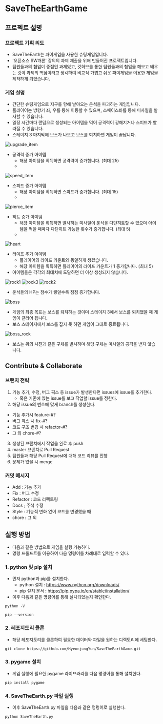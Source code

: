 # SaveTheEarthGame

## 프로젝트 설명

### 프로젝트 기획 의도
- SaveTheEarth는 파이게임을 사용한 슈팅게임입니다.
- '오픈소스 SW개론' 강의의 과제 제출을 위해 만들어진 프로젝트입니다.
- 팀원들과의 협업이 중점인 과제였고, 깃허브를 통한 팀원들과의 협업을 해보고 배우는 것이 과제의 핵심이라고 생각하여 비교적 가볍고 쉬운 파이게임을 이용한 게임을 제작하게 되었습니다.

### 게임 설명
- 간단한 슈팅게임으로 지구를 향해 날아오는 운석을 파괴하는 게임입니다.
- 플레이어는 방향키 좌, 우를 통해 이동할 수 있으며, 스페이스바를 통해 미사일을 발사할 수 있습니다.
- 일정 시간마다 랜덤으로 생성되는 아이템을 먹어 공격력이 강해지거나 스피드가 빨라질 수 있습니다.
- 스테이지 3 마지막에 보스가 나오고 보스를 퇴치하면 게임이 끝납니다.

![upgrade_item](https://github.com/HyeonjungYun/SaveTheEarthGame/assets/58295105/8a28f440-693a-4800-b791-6d91886efbf3)

- 공격력 증가 아이템
    - 해당 아이템을 획득하면 공격력이 증가합니다. (최대 25)
    - 
![speed_item](https://github.com/HyeonjungYun/SaveTheEarthGame/assets/58295105/449c54e8-712a-402d-9257-85aa01d30337)

- 스피드 증가 아이템
    - 해당 아이템을 획득하면 스피드가 증가합니다. (최대 15)
    - 
![pierce_item](https://github.com/HyeonjungYun/SaveTheEarthGame/assets/58295105/e03dc19f-fb50-4649-b6c4-28cc2ca71ed5)

- 히트 증가 아이템
    - 해당 아이템을 획득하면 발사하는 미사일이 운석을 다단히트할 수 있으며 아이템을 먹을 때마다 다단히트 가능한 횟수가 증가합니다. (최대 5)
    - 
![heart](https://github.com/HyeonjungYun/SaveTheEarthGame/assets/58295105/e1849809-9ac6-4c98-ba5d-0d584d5e16d5)
- 라이프 추가 아이템
    - 플레이어의 라이프 카운트와 동일하게 생겼습니다.
    - 해당 아이템을 획득하면 플레이어의 라이프 카운트가 1 증가합니다. (최대 5)
- 아이템들은 각각의 최대치에 도달하면 더 이상 생성되지 않습니다.

 
![rock1](https://github.com/HyeonjungYun/SaveTheEarthGame/assets/58295105/388eee0f-6637-43ab-a1d1-a807a7e26bc1)
![rock3](https://github.com/HyeonjungYun/SaveTheEarthGame/assets/58295105/4bd40fda-a41d-4b2c-bd1c-e24f10ae69e5)
![rock2](https://github.com/HyeonjungYun/SaveTheEarthGame/assets/58295105/1e164528-c919-42cc-a44c-35ea9b35ada3)
- 운석들의 HP는 점수가 쌓일수록 점점 증가합니다.

![boss](https://github.com/HyeonjungYun/SaveTheEarthGame/assets/58295105/1d56bed2-4f1f-4ce2-b9ce-5005608d16aa)
- 게임의 최종 목표는 보스를 퇴치하는 것이며 스테이지 3에서 보스를 퇴치했을 때 게임이 클리어 됩니다.
- 보스 스테이지에서 보스를 잡지 못 하면 게임이 그대로 종료됩니다.

![boss_rock](https://github.com/HyeonjungYun/SaveTheEarthGame/assets/58295105/1ebaa1e2-d26d-45d1-b26c-a92ac2676f60)
- 보스는 위의 사진과 같은 구체를 발사하며 해당 구체는 미사일의 공격을 받지 않습니다.





## Contribute & Collaborate

### 브랜치 전략 
1. 기능 추가, 수정, 버그 픽스 등  issue가 발생한다면 issues에 issue를 추가한다.
    - 혹은 기존에 있는 issue를 보고 작업할 issue를 정한다.
3. 해당 issue의 번호에 맞게 branch를 생성한다.
  - 기능 추가시 feature-#?
  - 버그 픽스 시 fix-#?
  - 코드 구조 변경 시 refactor-#?
  - 그 외 chore-#?
3. 생성된 브랜치에서 작업을 완료 후 push
4. master 브랜치로 Pull Request
5. 팀원들과 해당 Pull Request에 대해 코드 리뷰를 진행
6. 문제가 없을 시 merge


### 커밋 메시지
- Add : 기능 추가
- Fix : 버그 수정
- Refactor : 코드 리팩토링
- Docs ; 주석 수정
- Style : 기능적 변화 없이 코드를 변경했을 때
- chore : 그 외

## 실행 방법
- 다음과 같은 방법으로 게임을 실행 가능하다.
- 명령 프롬프트를 이용하여 다음 명령어를 차례대로 입력할 수 있다.

### 1. python 및 pip 설치
- 먼저 python과 pip를 설치한다.
    - python 설치 : https://www.python.org/downloads/
    - pip 설치 문서 : https://pip.pypa.io/en/stable/installation/
- 이후 다음과 같은 명령어를 통해 설치되었는지 확인한다.
```
python -V
```
```
pip --version
``` 

### 2. 레포지토리 클론
- 해당 레포지토리를 클론하여 필요한 데이터와 파일을 원하는 디렉토리에 세팅한다.
```
git clone https://github.com/HyeonjungYun/SaveTheEarthGame.git
```

### 3. pygame 설치
- 게임 실행에 필요한 pygame 라이브러리를 다음 명령어를 통해 설치한다.
```
pip install pygame
```

### 4. SaveTheEarth.py 파일 실행
- 이후 SaveTheEarth.py 파일을 다음과 같은 명령어로 실행한다.
```
python SaveTheEarth.py
```